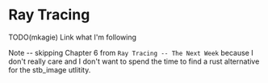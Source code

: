 # Ray Tracing

TODO(mkagie) Link what I'm following

Note -- skipping Chapter 6 from `Ray Tracing -- The Next Week` because I don't
really care and I don't want to spend the time to find a rust alternative for
the stb\_image utlitity.
